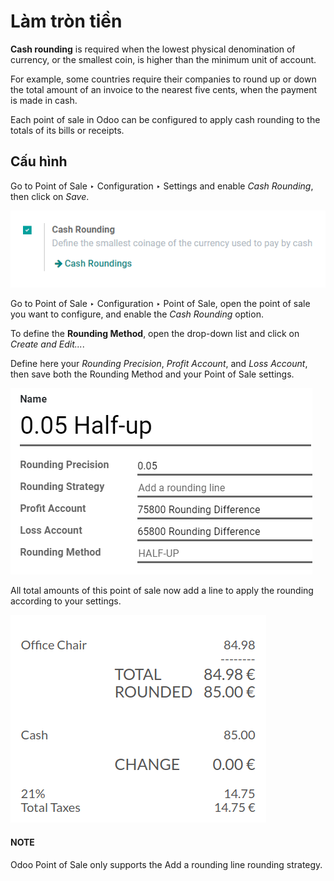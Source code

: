 # Làm tròn tiền

**Cash rounding** is required when the lowest physical denomination
of currency, or the smallest coin, is higher than the minimum unit
of account.

For example, some countries require their companies to round up or
down the total amount of an invoice to the nearest five cents, when
the payment is made in cash.

Each point of sale in Odoo can be configured to apply cash rounding
to the totals of its bills or receipts.

## Cấu hình

Go to Point of Sale ‣ Configuration ‣ Settings
and enable *Cash Rounding*, then click on *Save*.

![image](../../../../_images/cash_rounding011.png)

Go to Point of Sale ‣ Configuration ‣ Point of
Sale, open the point of sale you want to configure, and enable the
*Cash Rounding* option.

To define the **Rounding Method**, open the drop-down list and click
on *Create and Edit...*.

Define here your *Rounding Precision*, *Profit Account*, and
*Loss Account*, then save both the Rounding Method and your Point
of Sale settings.

![image](../../../../_images/cash_rounding02.png)

All total amounts of this point of sale now add a line to apply the
rounding according to your settings.

![image](../../../../_images/cash_rounding03.png)

#### NOTE
Odoo Point of Sale only supports the Add a rounding line rounding strategy.
